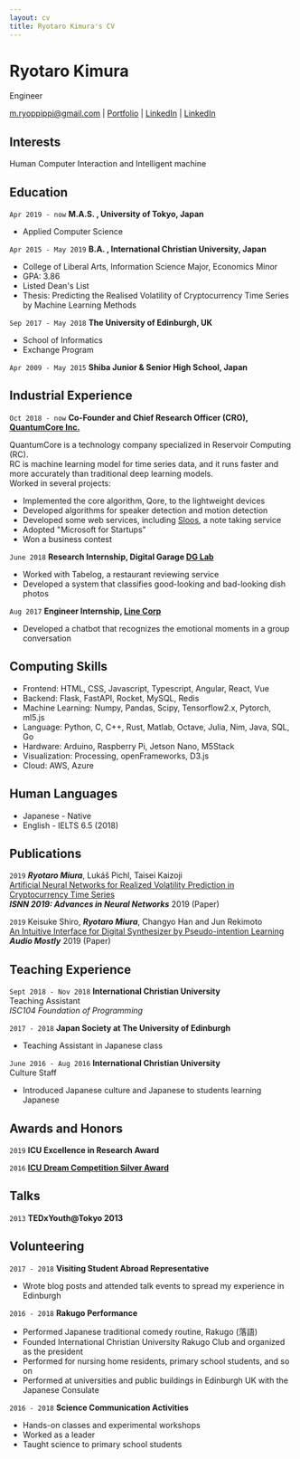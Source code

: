```yaml
---
layout: cv
title: Ryotaro Kimura's CV
---
```

# Ryotaro Kimura
Engineer

<div id="webaddress">
<a href="m.ryoppippi@gmail.com">m.ryoppippi@gmail.com</a>
| <a href="https://s.ryoppippi.com/portfolio">Portfolio</a>
| <a href="https://www.linkedin.com/in/ryoppippi/">LinkedIn</a>
| <a href="https://www.linkedin.com/in/ryoppippi/">LinkedIn</a>
</div>

## Interests
Human Computer Interaction and Intelligent machine

## Education

`Apr 2019 - now`
__M.A.S. , University of Tokyo, Japan__

- Applied Computer Science 

`Apr 2015 - May 2019`
__B.A. ,  International Christian University, Japan__

- College of Liberal Arts, Information Science Major, Economics Minor
- GPA: 3.86
- Listed Dean's List
- Thesis:	Predicting the Realised Volatility of Cryptocurrency Time Series by Machine Learning Methods

`Sep 2017 - May 2018`
__The University of Edinburgh, UK__

- School of Informatics
- Exchange Program

`Apr 2009 - May 2015`
__Shiba Junior & Senior High School, Japan__



## Industrial Experience

`Oct 2018 - now`
__Co-Founder and Chief Research Officer (CRO), [QuantumCore Inc.](https://www.qcore.co.jp/)__

QuantumCore is a technology company specialized in Reservoir Computing (RC).  
RC is machine learning model for time series data, and it runs faster and more accurately than traditional deep learning models.  
Worked in several projects: 

 - Implemented the core algorithm, Qore, to the lightweight devices
 - Developed algorithms for speaker detection and motion detection
 - Developed some web services, including [Sloos](https://prtimes.jp/main/html/rd/p/000000017.000039630.html), a note taking service
 - Adopted "Microsoft for Startups"
 - Won a business contest


`June 2018`
__Research Internship, Digital Garage [DG Lab](https://www.dglab.com/en/)__

- Worked with Tabelog, a restaurant reviewing service
- Developed a system that classifies good-looking and bad-looking dish photos

`Aug 2017`
__Engineer Internship, [Line Corp](https://line.me/en/)__

- Developed a chatbot that recognizes the emotional moments in a group conversation

## Computing Skills
 - Frontend:	HTML, CSS, Javascript, Typescript, Angular, React, Vue
 - Backend:	Flask, FastAPI, Rocket, MySQL, Redis
 - Machine Learning:	Numpy, Pandas, Scipy, Tensorflow2.x, Pytorch, ml5.js
 - Language:	Python, C, C++, Rust, Matlab, Octave, Julia, Nim, Java, SQL, Go
 - Hardware: Arduino, Raspberry Pi, Jetson Nano, M5Stack
 - Visualization:	Processing, openFrameworks, D3.js
 - Cloud:	AWS, Azure

## Human Languages
 - Japanese	-	Native
 - English	-	IELTS 6.5 (2018)


## Publications
`2019`
***Ryotaro Miura***, Lukáš Pichl, Taisei Kaizoji  
[Artificial Neural Networks for Realized Volatility Prediction in Cryptocurrency Time Series](https://link.springer.com/chapter/10.1007/978-3-030-22796-8_18)  
***ISNN 2019: Advances in Neural Networks*** 2019 (Paper)

`2019`
Keisuke Shiro, ***Ryotaro Miura***, Changyo Han and Jun Rekimoto  
[An Intuitive Interface for Digital Synthesizer by Pseudo-intention Learning](https://dl.acm.org/doi/10.1145/3356590.3356598)  
***Audio Mostly*** 2019 (Paper)

## Teaching Experience
`Sept 2018 - Nov 2018`
__International Christian University__  
Teaching Assistant  
*ISC104 Foundation of Programming*

`2017 - 2018`
__Japan Society at The University of Edinburgh__
- Teaching Assistant in Japanese class

`June 2016 - Aug 2016`
__International Christian University__  
Culture Staff  
- Introduced Japanese culture and Japanese to students learning Japanese

## Awards and Honors

`2019`
__ICU Excellence in Research Award__


`2016`
__[ICU Dream Competition Silver Award](https://www.icualumni.com/news/4548)__


## Talks
`2013`
__TEDxYouth@Tokyo 2013__


## Volunteering
`2017 - 2018`
__Visiting Student Abroad Representative__
- Wrote blog posts and attended talk events to spread my experience in Edinburgh

`2016 - 2018`
__Rakugo Performance__  
- Performed Japanese traditional comedy routine, Rakugo (落語)
- Founded International Christian University Rakugo Club and organized as the president
- Performed for nursing home residents, primary school students, and so on
- Performed at universities and public buildings in Edinburgh UK with the Japanese Consulate

`2016 - 2018`
__Science Communication Activities__
- Hands-on classes and experimental workshops 
- Worked as a leader
- Taught science to primary school students


<!-- ### Footer

Last updated: May 2013 -->


